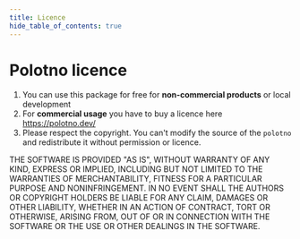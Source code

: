 ```yaml
---
title: Licence
hide_table_of_contents: true
---
```


# Polotno licence

1. You can use this package for free for **non-commercial products** or local development
2. For **commercial usage** you have to buy a licence here https://polotno.dev/
3. Please respect the copyright. You can't modify the source of the `polotno` and redistribute it without permission or licence.


THE SOFTWARE IS PROVIDED "AS IS", WITHOUT WARRANTY OF ANY KIND, EXPRESS OR
IMPLIED, INCLUDING BUT NOT LIMITED TO THE WARRANTIES OF MERCHANTABILITY,
FITNESS FOR A PARTICULAR PURPOSE AND NONINFRINGEMENT. IN NO EVENT SHALL THE
AUTHORS OR COPYRIGHT HOLDERS BE LIABLE FOR ANY CLAIM, DAMAGES OR OTHER
LIABILITY, WHETHER IN AN ACTION OF CONTRACT, TORT OR OTHERWISE, ARISING FROM,
OUT OF OR IN CONNECTION WITH THE SOFTWARE OR THE USE OR OTHER DEALINGS IN THE
SOFTWARE.
